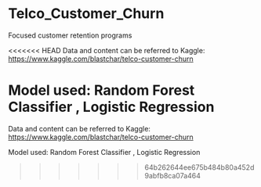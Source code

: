 # Telco_Customer_Churn
Focused customer retention programs

<<<<<<< HEAD
Data and content can be referred to Kaggle: https://www.kaggle.com/blastchar/telco-customer-churn

Model used: Random Forest Classifier , Logistic Regression
=======
Data and content can be referred to Kaggle: 
https://www.kaggle.com/blastchar/telco-customer-churn

Model used: Random Forest Classifier , Logistic Regression
>>>>>>> 64b262644ee675b484b80a452d9abfb8ca07a464
